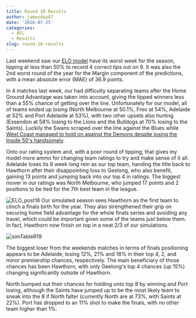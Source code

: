 ```yaml
---
title: Round 18 Results
author: jamesday87
date: '2016-07-25'
categories:
  - AFL
  - Results
slug: round-18-results
---
```


Last weekend saw our [ ELO model](http://plussixoneblog.com/2016/05/23/my-elo-rating-system-explained/) have its worst week for the season, tipping at less than 50% to record 4 correct tips out on 9. It was also the 2nd worst round of the year for the Margin component of the predictions, with a mean absolute error (MAE) of 36.9 points.

In 4 matches last week, our had difficulty separating teams after the Home Ground Advantage was taken into account, giving the tipped winners less than a 55% chance of getting over the line. Unfortunately for our model, all of teams ended up losing (North Melbourne at 50.1%, Freo at 54%, Adelaide at 52% and Port Adelaide at 53%), with two other upsets also hurting (Essendon at 58% losing to the Lions and the Bulldogs at 70% losing to the Saints). Luckily the Swans scraped over the line against the Blues while [West Coast managed to hold on against the Demons despite losing the Inside 50's handsomely](https://thearcfooty.com/2016/07/23/teams-that-get-smashed-in-inside-50s-usually-lose/).

Onto our rating system and, with a poor round of tipping, that gives my model more ammo for changing team ratings to try and make sense of it all. Adelaide loses its 8 week long rein as our top team, handing the title back to Hawthorn after their disappointing loss to Geelong, who also benefit, gaining 13 points and jumping back into our top 4 in ratings. The biggest mover in our ratings was North Melbourne, who jumped 17 points and 2 positions to be tied for the 7th best team in the league.

![ELO_post18](http://plussixoneblog.com/img/2016/07/ELO_post18-1-1024x1003.png)
Our simulated season sees Hawthorn as the first team to clinch a finals birth for the year. They also strengthened their grip on securing home field advantage for the whole finals series and avoiding any travel, which could be important given some of the teams just below them. In fact, Hawthorn now finish on top in a neat 2/3 of our simulations.

![simTableR19](http://plussixoneblog.com/img/2016/07/simTableR19.png)

The biggest loser from the weekends matches in terms of finals positioning appears to be Adelaide, losing 12%, 21% and 18% in their top 4, 2, and minor premiership chances, respectively. The main beneficiary of those chances has been Hawthorn, with only Geelong's top 4 chances (up 15%) changing significantly outside of Hawthorn.

North bumped out their chances for holding onto top 8 by winning and Port losing, although the Saints have jumped up to be the most likely team to sneak into the 8 if North falter (currently North are at 73%, with Saints at 22%). Port has dropped to an 11% shot to make the finals, with no other team higher than 1%.
